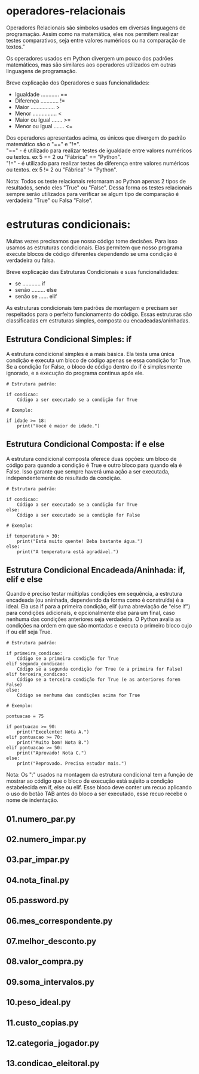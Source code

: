 # operadores-relacionais

Operadores Relacionais são símbolos usados em diversas linguagens de programação. Assim como na matemática, eles nos permitem realizar testes comparativos, seja entre valores numéricos ou na comparação de textos."

Os operadores usados em Python divergem um pouco dos padrões matemáticos, mas são similares aos operadores utilizados em outras linguagens de programação.

Breve explicação dos Operadores e suas funcionalidades:

* Igualdade ............ ==
* Diferença ............ !=
* Maior ................ >
* Menor ................ <
* Maior ou Igual ....... >=
* Menor ou Igual ....... <=

Dos operadores apresentados acima, os únicos que divergem do padrão matemático são o "==" e "!=".  
"==" - é utilizado para realizar testes de igualdade entre valores numéricos ou textos. ex 5 == 2 ou "Fábrica" == "Python".  
"!=" - é utilizado para realizar testes de diferença entre valores numéricos ou textos. ex 5 != 2 ou "Fábrica" != "Python".   

Nota: Todos os teste relacionais retornaram ao Python apenas 2 tipos de resultados, sendo eles "True" ou "False". Dessa forma os testes relacionais sempre serão utilizados para verificar se algum tipo de comparação é verdadeira "True" ou Falsa "False".

# estruturas condicionais:

Muitas vezes precisamos que nosso código tome decisões. Para isso usamos as estruturas condicionais. Elas permitem que nosso programa execute blocos de código diferentes dependendo se uma condição é verdadeira ou falsa.

Breve explicação das Estruturas Condicionais e suas funcionalidades:

* se ............ if
* senão ......... else
* senão se ...... elif

As estruturas condicionais tem padrões de montagem e precisam ser respeitados para o perfeito funcionamento do código.
Essas estruturas são classificadas em estruturas simples, composta ou encadeadas/aninhadas.

## Estrutura Condicional Simples: if

A estrutura condicional simples é a mais básica. Ela testa uma única condição e executa um bloco de código apenas se essa condição for True.
Se a condição for False, o bloco de código dentro do if é simplesmente ignorado, e a execução do programa continua após ele.
```
# Estrutura padrão:

if condicao:
    Código a ser executado se a condição for True
```
```
# Exemplo:

if idade >= 18:
    print("Você é maior de idade.")
```
## Estrutura Condicional Composta: if e else

A estrutura condicional composta oferece duas opções: um bloco de código para quando a condição é True e outro bloco para quando ela é False.
Isso garante que sempre haverá uma ação a ser executada, independentemente do resultado da condição.
```
# Estrutura padrão:

if condicao:
    Código a ser executado se a condição for True
else:
    Código a ser executado se a condição for False
```
```
# Exemplo:

if temperatura > 30:
    print("Está muito quente! Beba bastante água.")
else:
    print("A temperatura está agradável.")
```
## Estrutura Condicional Encadeada/Aninhada: if, elif e else

Quando é preciso testar múltiplas condições em sequência, a estrutura encadeada (ou aninhada, dependendo da forma como é construída) é a ideal.
Ela usa if para a primeira condição, elif (uma abreviação de "else if") para condições adicionais, e opcionalmente else para um final, caso nenhuma das condições anteriores seja verdadeira.
O Python avalia as condições na ordem em que são montadas e executa o primeiro bloco cujo if ou elif seja True.
```
# Estrutura padrão:

if primeira_condicao:
    Código se a primeira condição for True
elif segunda_condicao:
    Código se a segunda condição for True (e a primeira for False)
elif terceira_condicao:
    Código se a terceira condição for True (e as anteriores forem False)
else:
    Código se nenhuma das condições acima for True
```
```
# Exemplo:

pontuacao = 75

if pontuacao >= 90:
    print("Excelente! Nota A.")
elif pontuacao >= 70:
    print("Muito bom! Nota B.")
elif pontuacao >= 50:
    print("Aprovado! Nota C.")
else:
    print("Reprovado. Precisa estudar mais.")
```
Nota: Os ":" usados na montagem da estrutura condicional tem a função de mostrar ao código que o bloco de execução está sujeito a condição estabelecida em if, else ou elif.
Esse bloco deve conter um recuo aplicando o uso do botão TAB antes do bloco a ser executado, esse recuo recebe o nome de indentação.

## 01.numero_par.py
## 02.numero_impar.py
## 03.par_impar.py
## 04.nota_final.py
## 05.password.py
## 06.mes_correspondente.py
## 07.melhor_desconto.py
## 08.valor_compra.py
## 09.soma_intervalos.py
## 10.peso_ideal.py
## 11.custo_copias.py
## 12.categoria_jogador.py
## 13.condicao_eleitoral.py

